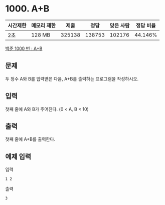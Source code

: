 # 1000. A+B

| 시간제한 | 메모리 제한 | 제출   | 정답   | 맞은 사람 | 정답 비율 |
| -------- | ----------- | ------ | ------ | --------- | --------- |
| 2초      | 128 MB      | 325138 | 138753 | 102176    | 44.146%   |

[백준 1000 번 : A+B](https://www.acmicpc.net/problem/1000)



## 문제

두 정수 A와 B를 입력받은 다음, A+B를 출력하는 프로그램을 작성하시오.



## 입력

첫째 줄에 A와 B가 주어진다. (0 < A, B < 10)



## 출력

첫째 줄에 A+B를 출력한다.



## 예제 입력

입력

```
1 2
```

출력

```
3
```





